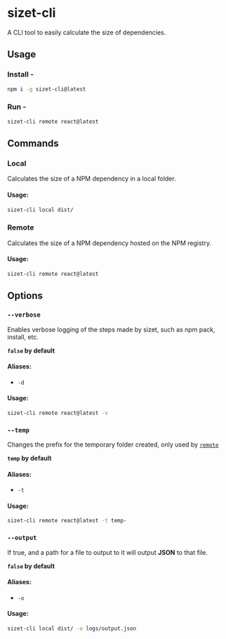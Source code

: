 # sizet-cli

A CLI tool to easily calculate the size of dependencies.

## Usage

### Install -

```sh
npm i -g sizet-cli@latest
```

### Run -

```sh
sizet-cli remote react@latest
```

## Commands

### Local

Calculates the size of a NPM dependency in a local folder.

#### Usage:

```sh
sizet-cli local dist/
```

### Remote

Calculates the size of a NPM dependency hosted on the NPM registry.

#### Usage:

```sh
sizet-cli remote react@latest
```

## Options

### `--verbose`

Enables verbose logging of the steps made by sizet, such as npm pack, install, etc.

**`false` by default**

#### Aliases:

- `-d`

#### Usage:

```sh
sizet-cli remote react@latest -v
```

### `--temp`

Changes the prefix for the temporary folder created, only used by [`remote`](#remote)

**`temp` by default**

#### Aliases:

- `-t`

#### Usage:

```sh
sizet-cli remote react@latest -t temp-
```

### `--output`

If true, and a path for a file to output to it will output **JSON** to that file.

**`false` by default**

#### Aliases:

- `-o`

#### Usage:

```sh
sizet-cli local dist/ -o logs/output.json
```
